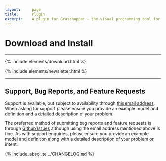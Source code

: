 ```yaml
---
layout:     page
title:      Plugin
excerpt:    A plugin for Grasshopper — the visual programming tool for the Rhinoceros modeler.
---
```


# Download and Install

---

{% include elements/download.html %}

{% include elements/newsletter.html %}

---

## Support, Bug Reports, and Feature Requests

Support is available, but subject to availability through [this email address](groundhog@philipbelesky.com). When asking for support please ensure you provide an example model and definition and a detailed description of your problem.

The preferred method of submitting bug reports and feature requests is through [Github Issues](https://github.com/philipbelesky/groundhog/issues) although using the email address mentioned above is fine. As with support enquiries, please ensure you provide an example model and definition along with a detailed description of your problem or intent.

{% include_absolute ../CHANGELOG.md %}
